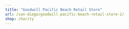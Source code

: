 ```yaml
---
title: "Goodwill Pacific Beach Retail Store"
url: /san-diego/goodwill-pacific-beach-retail-store-2/
shop: charity
---
```

